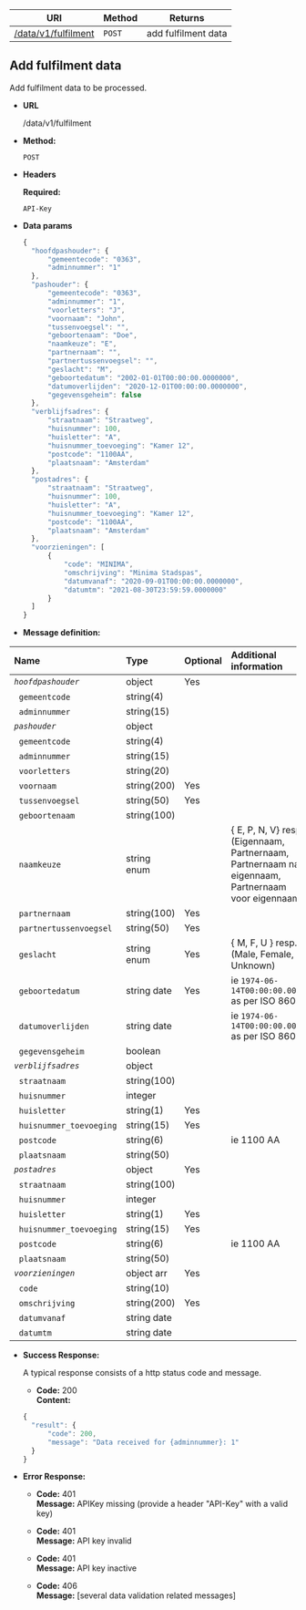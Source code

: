 | URI                                           | Method | Returns               |
| --------------------------------------------- | ------ | --------------------- |
| [/data/v1/fulfilment](#add-fulfilment-data)   | `POST` | add fulfilment data   |

## **Add fulfilment data**

Add fulfilment data to be processed.

- **URL**

  /data/v1/fulfilment

- **Method:**

  `POST`

- **Headers**

  **Required:**

  `API-Key`

- **Data params**

  ```javascript
  {
    "hoofdpashouder": {
        "gemeentecode": "0363",
        "adminnummer": "1"
    },
    "pashouder": {
        "gemeentecode": "0363",
        "adminnummer": "1",
        "voorletters": "J",
        "voornaam": "John",
        "tussenvoegsel": "",
        "geboortenaam": "Doe",
        "naamkeuze": "E",
        "partnernaam": "",
        "partnertussenvoegsel": "",
        "geslacht": "M",
        "geboortedatum": "2002-01-01T00:00:00.0000000",
        "datumoverlijden": "2020-12-01T00:00:00.0000000",
        "gegevensgeheim": false
    },
    "verblijfsadres": {
        "straatnaam": "Straatweg",
        "huisnummer": 100,
        "huisletter": "A",
        "huisnummer_toevoeging": "Kamer 12",
        "postcode": "1100AA",
        "plaatsnaam": "Amsterdam"
    },
    "postadres": {
        "straatnaam": "Straatweg",
        "huisnummer": 100,
        "huisletter": "A",
        "huisnummer_toevoeging": "Kamer 12",
        "postcode": "1100AA",
        "plaatsnaam": "Amsterdam"
    },
    "voorzieningen": [
        {
            "code": "MINIMA",
            "omschrijving": "Minima Stadspas",
            "datumvanaf": "2020-09-01T00:00:00.0000000",
            "datumtm": "2021-08-30T23:59:59.0000000"
        }
    ]
  }
  ```

- **Message definition:**

| Name                                | Type        | Optional | Additional information |
| :---------------------------------- | :---------- | :-- | :--------------- |
| _`hoofdpashouder`_                  | object      | Yes |
| &nbsp;&nbsp;`gemeentcode`           | string(4)   |     |
| &nbsp;&nbsp;`adminnummer`           | string(15)  |     |
| _`pashouder`_                       | object      |     |
| &nbsp;&nbsp;`gemeentcode`           | string(4)   |     |
| &nbsp;&nbsp;`adminnummer`           | string(15)  |     |
| &nbsp;&nbsp;`voorletters`           | string(20)  |     |
| &nbsp;&nbsp;`voornaam`              | string(200) | Yes |
| &nbsp;&nbsp;`tussenvoegsel`         | string(50)  | Yes |
| &nbsp;&nbsp;`geboortenaam`          | string(100) |     |
| &nbsp;&nbsp;`naamkeuze`             | string enum |     | { E, P, N, V} resp. (Eigennaam, Partnernaam, Partnernaam na eigennaam, Partnernaam voor eigennaam
| &nbsp;&nbsp;`partnernaam`           | string(100) | Yes |
| &nbsp;&nbsp;`partnertussenvoegsel`  | string(50)  | Yes |
| &nbsp;&nbsp;`geslacht`              | string enum | Yes | { M, F, U } resp. (Male, Female, Unknown)
| &nbsp;&nbsp;`geboortedatum`         | string date | Yes | ie `1974-06-14T00:00:00.000Z` as per ISO 8601
| &nbsp;&nbsp;`datumoverlijden`       | string date |     | ie `1974-06-14T00:00:00.000Z` as per ISO 8601
| &nbsp;&nbsp;`gegevensgeheim`        | boolean     |     |
| _`verblijfsadres`_                  | object      |     |
| &nbsp;&nbsp;`straatnaam`            | string(100) |     |
| &nbsp;&nbsp;`huisnummer`            | integer     |     |
| &nbsp;&nbsp;`huisletter`            | string(1)   | Yes |
| &nbsp;&nbsp;`huisnummer_toevoeging` | string(15)  | Yes |
| &nbsp;&nbsp;`postcode`              | string(6)   |     | ie 1100 AA
| &nbsp;&nbsp;`plaatsnaam`            | string(50)  |     |
| _`postadres`_                       | object      | Yes |
| &nbsp;&nbsp;`straatnaam`            | string(100) |     |
| &nbsp;&nbsp;`huisnummer`            | integer     |     |
| &nbsp;&nbsp;`huisletter`            | string(1)   | Yes |
| &nbsp;&nbsp;`huisnummer_toevoeging` | string(15)  | Yes |
| &nbsp;&nbsp;`postcode`              | string(6)   |     | ie 1100 AA
| &nbsp;&nbsp;`plaatsnaam`            | string(50)  |     |
| _`voorzieningen`_                   | object arr  | Yes |
| &nbsp;&nbsp;`code`                  | string(10)  |     |
| &nbsp;&nbsp;`omschrijving`          | string(200) | Yes |
| &nbsp;&nbsp;`datumvanaf`            | string date |     |
| &nbsp;&nbsp;`datumtm`               | string date |     |

- **Success Response:**

  A typical response consists of a http status code and message.

  - **Code:** 200 <br />
    **Content:**

  ```javascript
  {
    "result": {
        "code": 200,
        "message": "Data received for {adminnummer}: 1"
    }
  }
  ```

- **Error Response:**

  - **Code:** 401<br />
    **Message:** APIKey missing (provide a header "API-Key" with a valid key)

  - **Code:** 401<br />
    **Message:** API key invalid

  - **Code:** 401<br />
    **Message:** API key inactive

  - **Code:** 406<br />
    **Message:** [several data validation related messages]
